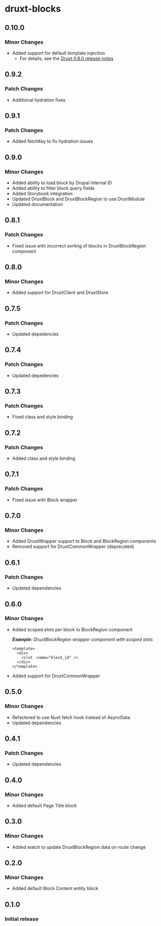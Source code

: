 # druxt-blocks

## 0.10.0
### Minor Changes

- Added support for default template injection
  - For details, see the [Druxt 0.8.0 release notes](/api/packages/druxt/CHANGELOG#080)

## 0.9.2
### Patch Changes

- Additional hydration fixes

## 0.9.1
### Patch Changes

- Added fetchKey to fix hydration issues

## 0.9.0
### Minor Changes

- Added ability to load block by Drupal internal ID
- Added ability to filter block query fields
- Added Storybook integration
- Updated DruxtBlock and DruxtBlockRegion to use DruxtModule
- Updated documentation

## 0.8.1
### Patch Changes

- Fixed issue with incorrect sorting of blocks in DruxtBlockRegion component

## 0.8.0
### Minor Changes

- Added support for DruxtClient and DruxtStore

## 0.7.5
### Patch Changes

- Updated depedencies

## 0.7.4
### Patch Changes

- Updated depedencies

## 0.7.3
### Patch Changes

- Fixed class and style binding

## 0.7.2
### Patch Changes

- Added class and style binding

## 0.7.1
### Patch Changes

- Fixed issue with Block wrapper

## 0.7.0
### Minor Changes

- Added DruxtWrapper support to Block and BlockRegion components
- Removed support for DruxtCommonWrapper (deprecated)

## 0.6.1
### Patch Changes

- Updated dependencies

## 0.6.0
### Minor Changes

- Added scoped slots per block to BlockRegion component

  _**Example:** DruxtBlockRegion wrapper component with scoped slots_

  ```vue
  <template>
    <div>
      <slot :name="block_id" />
    </div>
  </template>
  ```

- Added support for DruxtCommonWrapper

## 0.5.0
### Minor Changes

- Refactored to use Nuxt fetch hook instead of AsyncData
- Updated dependencies

## 0.4.1
### Patch Changes

- Updated dependencies

## 0.4.0
### Minor Changes

- Added default Page Title block

## 0.3.0
### Minor Changes

- Added watch to update DruxtBlockRegion data on route change

## 0.2.0
### Minor Changes

- Added default Block Content entity block

## 0.1.0
### Initial release

